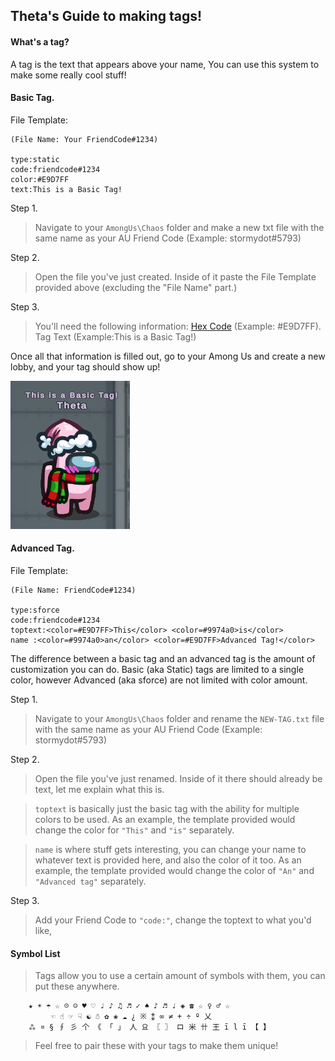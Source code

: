## Theta's Guide to making tags!

#### What's a tag?
A tag is the text that appears above your name, You can use this system to make some really cool stuff!

#### Basic Tag.

File Template:<br>
```
(File Name: Your FriendCode#1234)

type:static
code:friendcode#1234
color:#E9D7FF
text:This is a Basic Tag!
```
Step 1.
> Navigate to your `AmongUs\Chaos` folder and make a new txt file with the same name as your AU Friend Code (Example: stormydot#5793) <br> 

Step 2.
> Open the file you've just created. Inside of it paste the File Template provided above (excluding the "File Name" part.)<br>

Step 3.
> You'll need the following information: [Hex Code](https://htmlcolorcodes.com/color-picker/) (Example: #E9D7FF). Tag Text (Example:This is a Basic Tag!)<br>

Once all that information is filled out, go to your Among Us and create a new lobby, and your tag should show up!<br>
 
![example tag](.github/Images/Tag-Basic.png)

#### __Advanced Tag.__
File Template:<br>
```
(File Name: FriendCode#1234)

type:sforce
code:friendcode#1234
toptext:<color=#E9D7FF>This</color> <color=#9974a0>is</color> 
name :<color=#9974a0>an</color> <color=#E9D7FF>Advanced Tag!</color>
```
The difference between a basic tag and an advanced tag is the amount of customization you can do. Basic (aka Static) tags are limited to a single color, however Advanced (aka sforce) are not limited with color amount. <br>

Step 1.
> Navigate to your `AmongUs\Chaos` folder and rename the `NEW-TAG.txt` file with the same name as your AU Friend Code (Example: stormydot#5793) <br>


Step 2.
> Open the file you've just renamed. Inside of it there should already be text, let me explain what this is.<br>

> `toptext` is basically just the basic tag with the ability for multiple colors to be used. As an example, the template provided would change the color for `"This"` and `"is"` separately. <br>

> `name` is where stuff gets interesting, you can change your name to whatever text is provided here, and also the color of it too. As an example, the template provided would change the color of `"An"` and `"Advanced tag"` separately. <br>


Step 3.
> Add your Friend Code to `"code:"`,  change the toptext to what you'd like, 


#### Symbol List
> Tags allow you to use a certain amount of symbols with them, you can put these anywhere.
``` 
    ★ ☀ ☂ ☆ ☹ ☺ ♥ ♡ ♩ ♪ ♫ ♬ ✓ ♠ ♪ ♬ ♩ ◈ ☎ ☆ ♀ ♂ ☆ 
         ☜ ☝ ☞ ☟ ☯ ☃ ✿ ❀ ☁ ¿ ※ ⁑ ∞ ≠ + ÷ º 乂
    ⁂ ¤ § ∮ 彡 个 《 「 」 人 요 〖 〗 ロ 米 卄 王 ī l ī 【 】
```
> Feel free to pair these with your tags to make them unique!